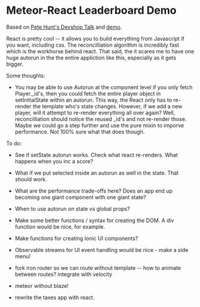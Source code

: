# Meteor-React Leaderboard Demo

Based on [Pete Hunt's Devshop Talk](https://www.youtube.com/watch?v=qqVbr_LaCIo) and [demo](https://github.com/petehunt/react-meteor-preso/tree/step6).

React is pretty cool -- it allows you to build everything from Javascript if you want, including css. The reconcilliation algorithm is incredibly fast which is the workhorse behind react. That said, the it scares me to have one huge autorun in the the entire appliction like this, especially as it gets bigger. 

Some thoughts:

- You may be able to use Autorun at the component level if you only fetch Player._id's, then you could fetch the entire player object in setInitialState within an autorun. This way, the React only has to re-render the template who's state changes. However, if we add a new player, will it attempt to re-render everything all over again? Well, reconcilliation should notice the reused _id's and not re-render those. Maybe we could go a step further and use the pure mixin to imporve performance. Not 100% sure what that does though.

To do:
- See if setState autorun works. Check what react re-renders. What happens when you inc a score?
- What if we put selected inside an autorun as well in the state. That should work.
- What are the performance trade-offs here? Does an app end up becoming one giant component with one giant state?
- When to use autorun on state vs global props?

- Make some better functions / syntax for creating the DOM. A div function would be nice, for example.
- Make functions for creating Ionic UI components?
- Observable streams for UI event handling would be nice - make a side menu!

- fork iron router so we can route without template --  how to animate between routes? integrate with velocity
- meteor without blaze!
- rewrite the taxes app with react.